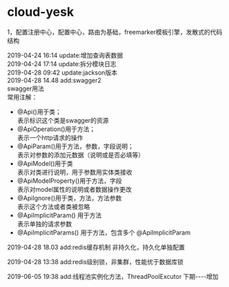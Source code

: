 # cloud-yesk
1，配置注册中心，配置中心，路由为基础，freemarker模板引擎，发散式的代码结构

2019-04-24 16:14 update:增加查询表数据 <br>
2019-04-24 17:14 update:拆分模块日志<br>
2019-04-28 09:42 update:jackson版本<br>
2019-04-28 14.48 add:swagger2<br>
swagger用法<br>
常用注解： <br>
- @Api()用于类； <br>
表示标识这个类是swagger的资源 <br>
- @ApiOperation()用于方法； <br>
表示一个http请求的操作 <br>
- @ApiParam()用于方法，参数，字段说明； <br>
表示对参数的添加元数据（说明或是否必填等） <br>
- @ApiModel()用于类 <br>
表示对类进行说明，用于参数用实体类接收 <br>
- @ApiModelProperty()用于方法，字段 <br>
表示对model属性的说明或者数据操作更改 <br>
- @ApiIgnore()用于类，方法，方法参数 <br>
表示这个方法或者类被忽略 <br>
- @ApiImplicitParam() 用于方法 <br>
表示单独的请求参数 <br>
- @ApiImplicitParams() 用于方法，包含多个 @ApiImplicitParam<br>

2019-04-28 18.03 add:redis缓存机制 非持久化，持久化单独配置<br>

2019-04-28 13:38 add:redis级别锁，非集群，性能优于数据库锁

2019-06-05 19:38 add:线程池实例化方法，ThreadPoolExcutor
下期----增加
